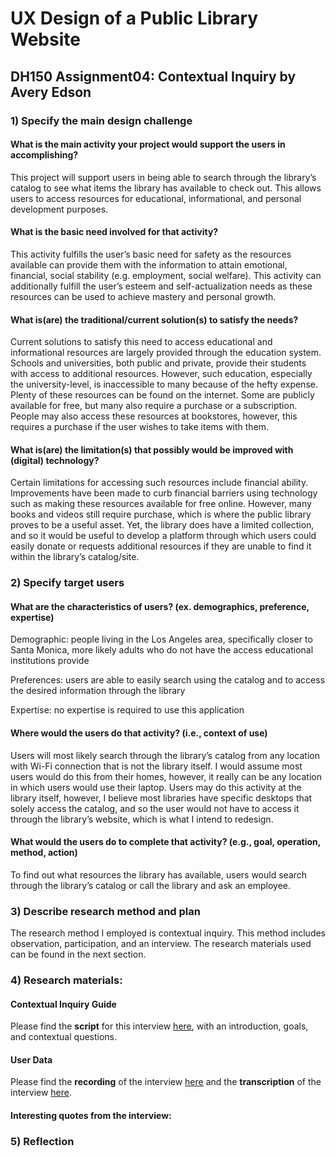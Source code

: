 # UX Design of a Public Library Website 

## DH150 Assignment04: Contextual Inquiry by Avery Edson

### 1) Specify the main design challenge

#### What is the main activity your project would support the users in accomplishing?
This project will support users in being able to search through the library’s catalog to see what items the library has available to check out. This allows users to access resources for educational, informational, and personal development purposes.

#### What is the basic need involved for that activity? 
This activity fulfills the user’s basic need for safety as the resources available can provide them with the information to attain emotional, financial, social stability (e.g. employment, social welfare). This activity can additionally fulfill the user’s esteem and self-actualization needs as these resources can be used to achieve mastery and personal growth.

#### What is(are) the traditional/current solution(s) to satisfy the needs?
Current solutions to satisfy this need to access educational and informational resources are largely provided through the education system. Schools and universities, both public and private, provide their students with access to additional resources. However, such education, especially the university-level, is inaccessible to many because of the hefty expense. Plenty of these resources can be found on the internet. Some are publicly available for free, but many also require a purchase or a subscription. People may also access these resources at bookstores, however, this requires a purchase if the user wishes to take items with them.

#### What is(are) the limitation(s) that possibly would be improved with (digital) technology?
Certain limitations for accessing such resources include financial ability. Improvements have been made to curb financial barriers using technology such as making these resources available for free online. However, many books and videos still require purchase, which is where the public library proves to be a useful asset. Yet, the library does have a limited collection, and so it would be useful to develop a platform through which users could easily donate or requests additional resources if they are unable to find it within the library’s catalog/site.

### 2) Specify target users

#### What are the characteristics of users? (ex. demographics, preference, expertise) 
Demographic: people living in the Los Angeles area, specifically closer to Santa Monica, more likely adults who do not have the access educational institutions provide

Preferences: users are able to easily search using the catalog and to access the desired information through the library

Expertise: no expertise is required to use this application

#### Where would the users do that activity? (i.e., context of use)
Users will most likely search through the library’s catalog from any location with Wi-Fi connection that is not the library itself. I would assume most users would do this from their homes, however, it really can be any location in which users would use their laptop. Users may do this activity at the library itself, however, I believe most libraries have specific desktops that solely access the catalog, and so the user would not have to access it through the library’s website, which is what I intend to redesign. 

#### What would the users do to complete that activity? (e.g., goal, operation, method, action)
To find out what resources the library has available, users would search through the library’s catalog or call the library and ask an employee. 

### 3) Describe research method and plan
The research method I employed is contextual inquiry. This method includes observation, participation, and an interview. The research materials used can be found in the next section.

### 4) Research materials:

#### Contextual Inquiry Guide
Please find the **script** for this interview [here](https://docs.google.com/document/d/1eDBNlqgkri3PVL32RvST1tFikwtDXpVBQSXWEW9VVZo/edit?usp=sharing), with an introduction, goals, and contextual questions.

#### User Data
Please find the **recording** of the interview [here]() and the **transcription** of the interview [here]().

#### Interesting quotes from the interview:

### 5) Reflection









